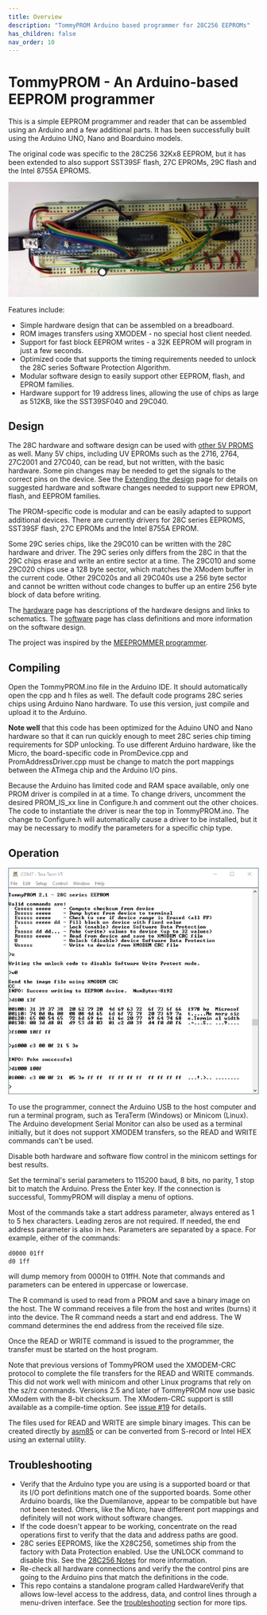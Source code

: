 ```yaml
---
title: Overview
description: "TommyPROM Arduino based programmer for 28C256 EEPROMs"
has_children: false
nav_order: 10
---
```


# TommyPROM - An Arduino-based EEPROM programmer

This is a simple EEPROM programmer and reader that can be assembled using an Arduino and a
few additional parts.  It has been successfully built using the Arduino UNO, Nano and
Boarduino models.

The original code was specific to the 28C256 32Kx8 EEPROM, but it has been extended to
also support SST39SF flash, 27C EPROMs, 29C flash and the Intel 8755A EPROMS.

![TommyPROM Nano Hardware](images/TommyPROM-nano.jpg)

Features include:
* Simple hardware design that can be assembled on a breadboard.
* ROM images transfers using XMODEM - no special host client needed.
* Support for fast block EEPROM writes - a 32K EEPROM will program in just a few seconds.
* Optimized code that supports the timing requirements needed to unlock the 28C series Software Protection Algorithm.
* Modular software design to easily support other EEPROM, flash, and EPROM families.
* Hardware support for 19 address lines, allowing the use of chips as large as 512KB, like the SST39SF040 and 29C040.

## Design

The 28C hardware and software design can be used with [other 5V PROMS](prom-families) as
well.  Many 5V chips, including UV EPROMs such as the 2716, 2764, 27C2001 and 27C040, can
be read, but not written, with the basic hardware. Some pin changes may be needed to get
the signals to the correct pins on the device.  See the [Extending the design](extending)
page for details on suggested hardware and software changes needed to support new EPROM,
flash, and EEPROM families.

The PROM-specific code is modular and can be easily adapted to support additional devices.
There are currently drivers for 28C series EEPROMS, SST39SF flash, 27C EPROMs and the
Intel 8755A EPROM.

Some 29C series chips, like the 29C010 can be written with the 28C hardware and driver.
The 29C series only differs from the 28C in that the 29C chips erase and write an entire
sector at a time.  The 29C010 and some 29C020 chips use a 128 byte sector, which matches
the XModem buffer in the current code.  Other 29C020s and all 29C040s use a 256 byte
sector and cannot be written without code changes to buffer up an entire 256 byte block of
data before writing.

The [hardware](hardware) page has descriptions of the hardware designs and links to
schematics.  The [software](software) page has class definitions and more information on
the software design.

The project was inspired by the
[MEEPROMMER programmer](https://github.com/mkeller0815/MEEPROMMER).

## Compiling

Open the TommyPROM.ino file in the Arduino IDE. It should automatically open the cpp and h
files as well. The default code programs 28C series chips using Arduino Nano hardware.  To
use this version, just compile and upload it to the Arduino.

**Note well** that this code has been optimized for the Aduino UNO and Nano hardware so
that it can run quickly enough to meet 28C series chip timing requirements for SDP
unlocking.  To use different Arduino hardware, like the Micro, the board-specific code in
PromDevice.cpp and PromAddressDriver.cpp must be change to match the port mappings between
the ATmega chip and the Arduino I/O pins.

Because the Arduino has limited code and RAM space available, only one PROM driver is
compiled in at a time.  To change drivers, uncomment the desired PROM_IS_xx line in
Configure.h and  comment out the other choices.  The code to instantiate the driver is
near the top in TommyPROM.ino.  The change to Configure.h will automatically cause a
driver to be installed, but it may be necessary to modify the parameters for a specific
chip type.

## Operation
![TommyPROM console screenshot](images/tommyprom-console.png)

To use the programmer, connect the Arduino USB to the host computer and run a terminal
program, such as TeraTerm (Windows) or Minicom (Linux).  The Arduino development Serial
Monitor can also be used as a terminal initially, but it does not support XMODEM
transfers, so the READ and WRITE commands can't be used.

Disable both hardware and software flow control in the minicom settings for best results.

Set the terminal's serial parameters to 115200 baud, 8 bits, no parity, 1 stop bit to
match the Arduino.  Press the Enter key.  If the connection is successful, TommyPROM will
display a menu of options.

Most of the commands take a start address parameter, always entered as 1 to 5 hex
characters.  Leading zeros are not required. If needed, the end address parameter is also
in hex.  Parameters are separated by a space. For example, either of the commands:

    d0000 01ff
    d0 1ff

will dump memory from 0000H to 01ffH.  Note that commands and parameters can be entered in
uppercase or lowercase.

The R command is used to read from a PROM and save a binary image on the host.  The W
command receives a file from the host and writes (burns) it into the device.  The R
command needs a start and end address.  The W command determines the end address from the
received file size.

Once the READ or WRITE command is issued to the programmer, the transfer must
be started on the host program.

Note that previous versions of TommyPROM used the XMODEM-CRC protocol to complete the file
transfers for the READ and WRITE commands.  This did not work well with minicom and other
Linux programs that rely on the sz/rz commands.  Versions 2.5 and later of TommyPROM now
use basic XModem with the 8-bit checksum.  The XModem-CRC support is still available as a
compile-time option.  See [issue #19](https://github.com/TomNisbet/TommyPROM/issues/19)
for details.

The files used for READ and WRITE are simple binary images. This can be created directly
by [asm85](http://github.com/TomNisbet/asm85) or can be converted from S-record or Intel
HEX using an external utility.

## Troubleshooting
* Verify that the Arduino type you are using is a supported board or that its I/O port definitions match one of the supported boards.  Some other Arduino boards, like the
Duemilanove, appear to be compatible but have not been tested. Others, like the Micro,
have different port mappings and definitely will not work without software changes.
* If the code doesn't appear to be working, concentrate on the read operations first to
verify that the data and address paths are good.
* 28C series EEPROMS, like the X28C256, sometimes ship from the factory with Data
Protection enabled.  Use the UNLOCK command to disable this. See the
[28C256 Notes](28C256-notes) for more information.
* Re-check all hardware connections and verify the the control pins are going to the
Arduino pins that match the definitions in the code.
* This repo contains a standalone program called HardwareVerify that allows low-level
access to the address, data, and control lines through a menu-driven interface.  See the [troubleshooting](troubleshooting) section for more tips.
